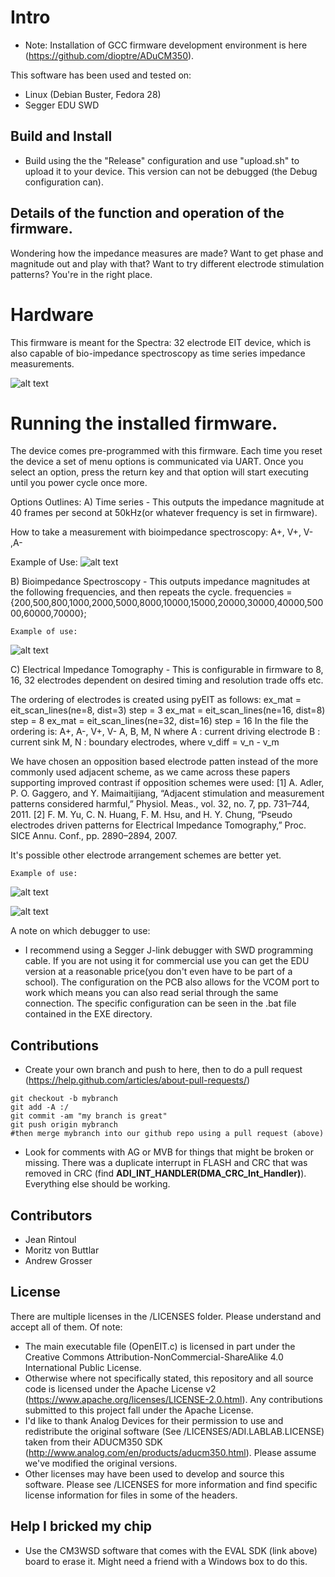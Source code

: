 # Intro

* Note: Installation of GCC firmware development environment is here (https://github.com/dioptre/ADuCM350). 

This software has been used and tested on:
* Linux (Debian Buster, Fedora 28)
* Segger EDU SWD

## Build and Install
* Build using the the "Release" configuration and use "upload.sh" to upload it to your device. This version can not be debugged (the Debug configuration can).

## Details of the function and operation of the firmware. 
Wondering how the impedance measures are made? Want to get phase and magnitude out and play with that? Want to try different electrode stimulation patterns? You're in the right place.

# Hardware 
This firmware is meant for the Spectra: 32 electrode EIT device, which is also capable of bio-impedance spectroscopy as time series impedance measurements.
 
![alt text](images/PCB.jpeg "PCB")

# Running the installed firmware. 

The device comes pre-programmed with this firmware. Each time you reset the device a set of menu options is communicated via UART. Once you select an option, press the return key and that option will start executing until you power cycle once more. 

Options Outlines: 
A) Time series - 
   This outputs the impedance magnitude at 40 frames per second at 50kHz(or whatever frequency is set in firmware). 

   How to take a measurement with bioimpedance spectroscopy: A+, V+, V- ,A-

   Example of Use: 
![alt text](images/timeseriesexample.png "Time Series Example")

B) Bioimpedance Spectroscopy - 
	This outputs impedance magnitudes at the following frequencies, and then repeats the cycle. 
	frequencies = {200,500,800,1000,2000,5000,8000,10000,15000,20000,30000,40000,50000,60000,70000};

	Example of use: 

![alt text](images/spectrums.png "Spectrums")

C) Electrical Impedance Tomography - This is configurable in firmware to 8, 16, 32 electrodes dependent on desired timing and resolution trade offs etc. 

The ordering of electrodes is created using pyEIT as follows: 
ex_mat = eit_scan_lines(ne=8, dist=3)  step = 3
ex_mat = eit_scan_lines(ne=16, dist=8) step = 8
ex_mat = eit_scan_lines(ne=32, dist=16) step = 16
In the file the ordering is:
A+, A-, V+, V-
A, B, M, N
where
    A : current driving electrode
    B : current sink
    M, N : boundary electrodes, where v_diff = v_n - v_m

We have chosen an opposition based electrode patten instead of the more commonly used adjacent scheme, as we came across these papers supporting improved contrast if opposition schemes were used: 
[1]	A. Adler, P. O. Gaggero, and Y. Maimaitijiang, “Adjacent stimulation and measurement patterns considered harmful,” Physiol. Meas., vol. 32, no. 7, pp. 731–744, 2011.
[2]	F. M. Yu, C. N. Huang, F. M. Hsu, and H. Y. Chung, “Pseudo electrodes driven patterns for Electrical Impedance Tomography,” Proc. SICE Annu. Conf., pp. 2890–2894, 2007.

It's possible other electrode arrangement schemes are better yet. 

	Example of use: 

![alt text](images/picturegrid.png "Grid of 32 electrode reconstructions")

![alt text](images/LungscomparedtoCTScan.png "My Thorax")

A note on which debugger to use: 
- I recommend using a Segger J-link debugger with SWD programming cable. If you are not using it for commercial use you can get the EDU version at a reasonable price(you don't even have to be part of a school). The configuration on the PCB also allows for the VCOM port to work which means you can also read serial through the same connection. The specific configuration can be seen in the .bat file contained in the EXE directory. 


## Contributions

* Create your own branch and push to here, then to do a pull request (https://help.github.com/articles/about-pull-requests/)
```
git checkout -b mybranch
git add -A :/
git commit -am "my branch is great"
git push origin mybranch
#then merge mybranch into our github repo using a pull request (above)
```
* Look for comments with AG or MVB for things that might be broken or missing. There was a duplicate interrupt in FLASH and CRC that was removed in CRC (find **ADI_INT_HANDLER(DMA_CRC_Int_Handler)**). Everything else should be working.

## Contributors

* Jean Rintoul
* Moritz von Buttlar
* Andrew Grosser

## License

There are multiple licenses in the /LICENSES folder. Please understand and accept all of them. Of note:
* The main executable file (OpenEIT.c) is licensed in part under the Creative Commons Attribution-NonCommercial-ShareAlike 4.0 International Public License.
* Otherwise where not specifically stated, this repository and all source code is licensed under the Apache License v2 (https://www.apache.org/licenses/LICENSE-2.0.html). Any contributions submitted to this project fall under the Apache License.
* I'd like to thank Analog Devices for their permission to use and redistribute the original software (See /LICENSES/ADI.LABLAB.LICENSE) taken from their ADUCM350 SDK (http://www.analog.com/en/products/aducm350.html). Please assume we've modified the original versions.
* Other licenses may have been used to develop and source this software. Please see /LICENSES for more information and find specific license information for files in some of the headers. 


## Help I bricked my chip
* Use the CM3WSD software that comes with the EVAL SDK (link above) board to erase it. Might need a friend with a Windows box to do this.
